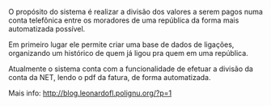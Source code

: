 O propósito do sistema é realizar a divisão dos valores a serem pagos numa conta telefônica entre os moradores de uma república da forma mais automatizada possível.

Em primeiro lugar ele permite criar uma base de dados de ligações, organizando um histórico de quem já ligou pra quem em uma república.

Atualmente o sistema conta com a funcionalidade de efetuar a divisão da conta da NET, lendo o pdf da fatura, de forma automatizada.

Mais info: http://blog.leonardofl.polignu.org/?p=1